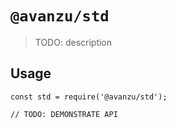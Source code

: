 # `@avanzu/std`

> TODO: description

## Usage

```
const std = require('@avanzu/std');

// TODO: DEMONSTRATE API
```
